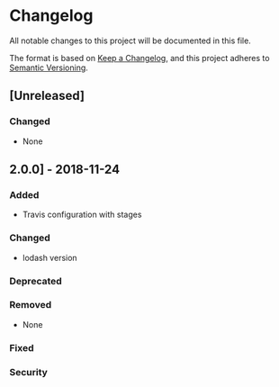 # Changelog
All notable changes to this project will be documented in this file.

The format is based on [Keep a Changelog](https://keepachangelog.com/en/1.0.0/),
and this project adheres to [Semantic Versioning](https://semver.org/spec/v2.0.0.html).

## [Unreleased]
### Changed
- None

## 2.0.0] - 2018-11-24
### Added
- Travis configuration with stages

### Changed
- lodash version

### Deprecated

### Removed
- None

### Fixed

### Security
